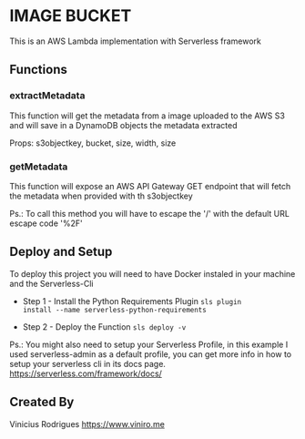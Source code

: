 # IMAGE BUCKET

This is an AWS Lambda implementation with Serverless framework

## Functions

### extractMetadata

This function will get the metadata from a image uploaded to the AWS S3 and will save in a DynamoDB objects the metadata extracted

Props: s3objectkey, bucket, size, width, size

### getMetadata

This function will expose an AWS API Gateway GET endpoint that will fetch the metadata when provided with th s3objectkey

Ps.: To call this method you will have to escape the '/' with the default URL escape code '%2F'

## Deploy and Setup

To deploy this project you will need to have Docker instaled in your machine and the Serverless-Cli

- Step 1 - Install the Python Requirements Plugin
  <code>sls plugin install --name serverless-python-requirements</code>

- Step 2 - Deploy the Function
  <code>sls deploy -v</code>

Ps.: You might also need to setup your Serverless Profile, in this example I used serverless-admin as a default profile, you can get more info in how to setup your serverless cli in its docs page.
https://serverless.com/framework/docs/

## Created By

Vinicius Rodrigues
https://www.viniro.me
